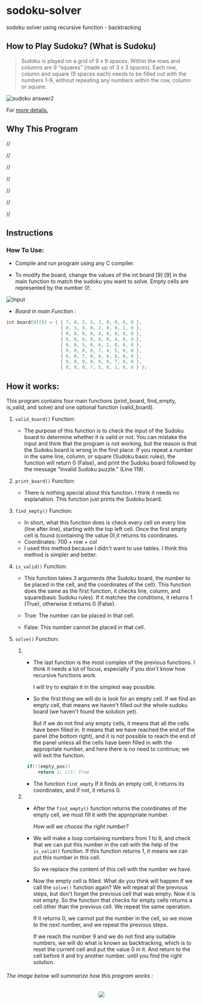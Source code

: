 # sodoku-solver
sodoku solver using recursive function - backtracking

## How to Play Sudoku? (What is Sudoku)

> Sudoku is played on a grid of 9 x 9 spaces. Within the rows and columns are 9 “squares” (made up of 3 x 3 spaces). 
Each row, column and square (9 spaces each) needs to be filled out with the numbers 1-9, without repeating any numbers within the row, column or square.	

![sudoku answer2](https://user-images.githubusercontent.com/82291615/165534920-df4dba84-b213-484d-b85f-26f931a85aa5.png)

For [more details.](https://sudoku.com/how-to-play/sudoku-rules-for-complete-beginners/)

## Why This Program
<!-- 
	Hdi mzel ma ndirha mrnich 3ref cha ndir 
	deja ana jdid fi hdi

	dirha nta mohamed, dir السبب
	3lch derna hed l haja 

-->
 //
 
 //
 
 //
 
 //
 
 //
 
 //
 
 //
 
 ## Instructions
 ### How To Use:
 
 - Compile and run program using any C compiler.
 
 - To modify the board, change the values of the int board [9] [9] in the main function to match the sudoku you want to solve. Empty cells are represented by the number 0!.
 
 ![Input](https://user-images.githubusercontent.com/82291615/165542648-06a536a2-9098-4978-887b-1a76c8f17622.png)
 
 - *Board in main Function :*

```c
int board[9][9] = { { 7, 0, 2, 5, 3, 0, 0, 8, 0 },
                    { 0, 5, 9, 0, 2, 0, 0, 1, 0 },
                    { 0, 8, 0, 0, 4, 0, 0, 0, 0 },
                    { 6, 0, 0, 0, 8, 0, 4, 0, 9 },
                    { 0, 0, 5, 0, 6, 2, 0, 0, 8 },
                    { 0, 0, 0, 0, 7, 4, 5, 0, 0 },
                    { 0, 0, 7, 0, 0, 6, 0, 0, 0 },
                    { 9, 0, 0, 0, 0, 0, 7, 0, 0 },
                    { 0, 0, 0, 7, 5, 0, 1, 0, 6 } };
```

## How it works:
This program contains four main functions (print_board, find_empty, is_valid, and solve) and one optional function (valid_board).

1. ``` valid_board() ``` Function:
   - The purpose of this function is to check the input of the Sudoku board to determine whether it is valid or not. You can mistake the input and think that the program is not working, but the reason is that the Sudoku board is wrong in the first place.
					If you repeat a number in the same line, column, or square (Sudoku basic rules), the function will return 0 (False), and print the Sudoku board followed by the message "Invalid Sudoku puzzle." (Line 119).

2. ``` print_board() ``` Function:
   - There is nothing special about this function. I think it needs no explanation. This function just prints the Sudoku board.
   
3. ``` find_empty() ``` Function:
   - In short, what this function does is check every cell on every line (line after line), starting with the top left cell. Once the first empty cell is found (containing the value 0),it returns its coordinates.
   - Coordinates: 700 + row + col
   - I used this method because I didn't want to use tables. I think this method is simpler and better.
   
4. ``` is_valid() ``` Function:
   - This function takes 3 arguments (the Sudoku board, the number to be placed in the cell, and the coordinates of the cell). This function does the same as the first function, it checks line, column, and square(basic Sudoku rules). If it matches the conditions, it returns 1 (True), otherwise it returns 0 (False).

   - True: The number can be placed in that cell.

   - False: This number cannot be placed in that cell.

5. ``` solve() ``` Function:
   1. - The last function is the most complex of the previous functions. I think it needs a lot of focus, especially if you don't know how recursive functions work.
   
        I will try to explain it in the simplest way possible.

      - So the first thing we will do is look for an empty cell. If we find an empty cell, that means we haven't filled out the whole sudoku board (we haven't found the solution yet).

        But if we do not find any empty cells, it means that all the cells have been filled in. It means that we have reached the end of the panel (the bottom right), and it is not possible to reach the end of the panel unless all the cells have been filled in with the appropriate number, and here there is no need to continue; we will exit the function.
       
	   ```c
	    if(!(empty_pos))
        	return 1; //1: True
	   ```

      
       - The function ``` find_empty ``` If it finds an empty cell, it returns its coordinates, and if not, it returns 0. 
      
   2. - After the ``` find_empty() ``` function returns the coordinates of the empty cell, we must fill it with the appropriate number.

        *How will we choose the right number?*

      - We will make a loop containing numbers from 1 to 9, and check that we can put this number in the cell with the help of the ``` is_valid() ``` function. If this function returns 1, it means we can put this number in this cell.

        So we replace the content of this cell with the number we have.

      - Now the empty cell is filled. What do you think will happen if we call the ``` solve() ``` function again? We will repeat all the previous steps, but don't forget the previous cell that was empty. Now it is not empty. So the function that checks for empty cells returns a cell other than the previous cell. We repeat the same operation.

        If it returns 0, we cannot put the number in the cell, so we move to the next number, and we repeat the previous steps.

        If we reach the number 9 and we do not find any suitable numbers, we will do what is known as backtracking, which is to reset the current cell and put the value 0 in it. And return to the cell before it and try another number. until you find the right solution.

###### The image below will summarize how this program works :

<p align="center">
  <img src="https://user-images.githubusercontent.com/82291615/165585630-bed4466d-0436-49f7-8b7e-db907e41f371.gif">
</p>
     


